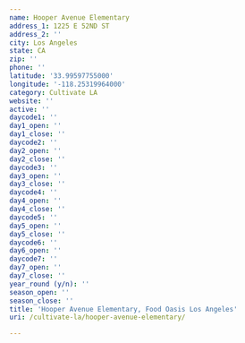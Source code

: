 ```yaml
---
name: Hooper Avenue Elementary
address_1: 1225 E 52ND ST
address_2: ''
city: Los Angeles
state: CA
zip: ''
phone: ''
latitude: '33.99597755000'
longitude: '-118.25319964000'
category: Cultivate LA
website: ''
active: ''
daycode1: ''
day1_open: ''
day1_close: ''
daycode2: ''
day2_open: ''
day2_close: ''
daycode3: ''
day3_open: ''
day3_close: ''
daycode4: ''
day4_open: ''
day4_close: ''
daycode5: ''
day5_open: ''
day5_close: ''
daycode6: ''
day6_open: ''
daycode7: ''
day7_open: ''
day7_close: ''
year_round (y/n): ''
season_open: ''
season_close: ''
title: 'Hooper Avenue Elementary, Food Oasis Los Angeles'
uri: /cultivate-la/hooper-avenue-elementary/

---
```

